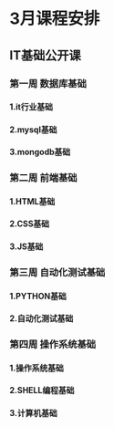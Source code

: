 # 3月课程安排

## IT基础公开课

### 第一周 数据库基础

#### 1.it行业基础
#### 2.mysql基础
#### 3.mongodb基础

### 第二周 前端基础
#### 1.HTML基础
#### 2.CSS基础
#### 3.JS基础

### 第三周 自动化测试基础
#### 1.PYTHON基础
#### 2.自动化测试基础

### 第四周 操作系统基础
#### 1.操作系统基础
#### 2.SHELL编程基础
#### 3.计算机基础
